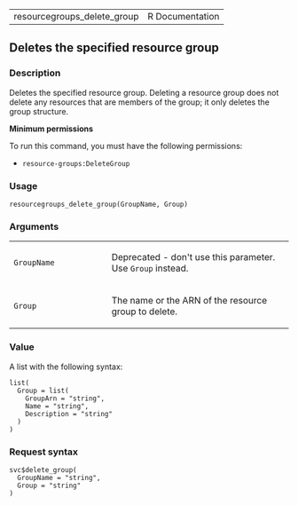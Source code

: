 <table style="width: 100%;">
<tbody>
<tr class="odd">
<td>resourcegroups_delete_group</td>
<td style="text-align: right;">R Documentation</td>
</tr>
</tbody>
</table>

## Deletes the specified resource group

### Description

Deletes the specified resource group. Deleting a resource group does not
delete any resources that are members of the group; it only deletes the
group structure.

**Minimum permissions**

To run this command, you must have the following permissions:

-   `resource-groups:DeleteGroup`

### Usage

    resourcegroups_delete_group(GroupName, Group)

### Arguments

<table>
<colgroup>
<col style="width: 35%" />
<col style="width: 65%" />
</colgroup>
<tbody>
<tr class="odd">
<td><code
id="resourcegroups_delete_group_:_GroupName">GroupName</code></td>
<td><p>Deprecated - don't use this parameter. Use <code>Group</code>
instead.</p></td>
</tr>
<tr class="even">
<td><code id="resourcegroups_delete_group_:_Group">Group</code></td>
<td><p>The name or the ARN of the resource group to delete.</p></td>
</tr>
</tbody>
</table>

### Value

A list with the following syntax:

    list(
      Group = list(
        GroupArn = "string",
        Name = "string",
        Description = "string"
      )
    )

### Request syntax

    svc$delete_group(
      GroupName = "string",
      Group = "string"
    )
